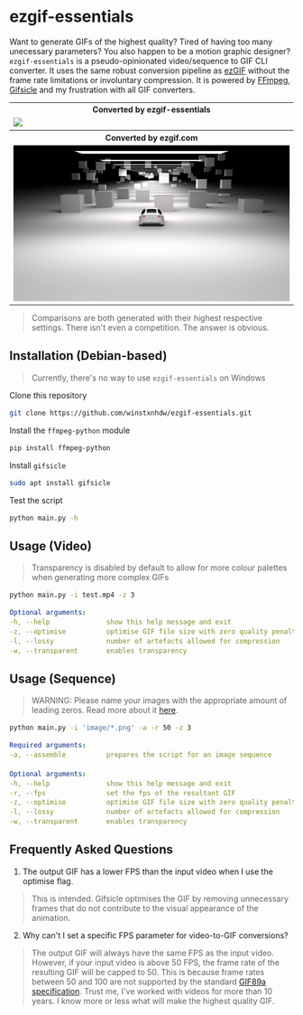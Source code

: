 # ezgif-essentials

Want to generate GIFs of the highest quality? Tired of having too many unecessary parameters? You also happen to be a motion graphic designer? `ezgif-essentials` is a pseudo-opinionated video/sequence to GIF CLI converter. It uses the same robust conversion pipeline as [ezGIF](https://ezgif.com/) without the frame rate limitations or involuntary compression. It is powered by [FFmpeg](https://github.com/kkroening/ffmpeg-python), [Gifsicle](https://github.com/kohler/gifsicle) and my frustration with all GIF converters.

<table width="100%">
  <tr>
    <th>Converted by ezgif-essentials</th>
  </tr>
  <tr>
    <td width="100%">
      <img src="resources/converted-by-ezgif-essentials.gif" width="100%"/>
    </td>
  </tr>
  <tr>
    <th>Converted by ezgif.com</th>
  </tr>
  <tr>
    <td width="100%">
      <img src="resources/converted-by-ezgif.com.gif" width="100%"/>
    </td>
  </tr>
</table>

> Comparisons are both generated with their highest respective settings. There isn't even a competition. The answer is obvious.

## Installation (Debian-based)

> Currently, there's no way to use `ezgif-essentials` on Windows

Clone this repository

```bash
git clone https://github.com/winstxnhdw/ezgif-essentials.git
```

Install the `ffmpeg-python` module

```bash
pip install ffmpeg-python 
```

Install `gifsicle`

```bash
sudo apt install gifsicle
```

Test the script

```bash
python main.py -h
```

## Usage (Video)

> Transparency is disabled by default to allow for more colour palettes when generating more complex GIFs

```bash
python main.py -i test.mp4 -z 3
```

```yaml
Optional arguments:
-h, --help              show this help message and exit
-z, --optimise          optimise GIF file size with zero quality penalty (1 - 3)
-l, --lossy             number of artefacts allowed for compression
-w, --transparent       enables transparency
```

## Usage (Sequence)

> WARNING: Please name your images with the appropriate amount of leading zeros. Read more about it [here](https://unix.stackexchange.com/questions/77016/ffmpeg-pattern-type-glob-not-loading-files-in-correct-order).

```bash
python main.py -i 'image/*.png' -a -r 50 -z 3
```

```yaml
Required arguments:
-a, --assemble          prepares the script for an image sequence

Optional arguments:
-h, --help              show this help message and exit
-r, --fps               set the fps of the resultant GIF
-z, --optimise          optimise GIF file size with zero quality penalty (1 - 3)
-l, --lossy             number of artefacts allowed for compression
-w, --transparent       enables transparency
```

## Frequently Asked Questions

1. The output GIF has a lower FPS than the input video when I use the optimise flag.

> This is intended. Gifsicle optimises the GIF by removing unnecessary frames that do not contribute to the visual appearance of the animation.

2. Why can't I set a specific FPS parameter for video-to-GIF conversions?

> The output GIF will always have the same FPS as the input video. However, if your input video is above 50 FPS, the frame rate of the resulting GIF will be capped to 50. This is because frame rates between 50 and 100 are not supported by the standard [GIF89a specification](https://www.w3.org/Graphics/GIF/spec-gif89a.txt). Trust me, I've worked with videos for more than 10 years. I know more or less what will make the highest quality GIF.
